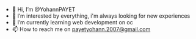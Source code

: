 - 👋 Hi, I’m @YohannPAYET
- 👀 I’m interested by everything, i'm always looking for new experiences
- 🌱 I’m currently learning web development on oc
- 📫 How to reach me on payetyohann.2007@gmail.com

<!---
YohannPAYET/YohannPAYET is a ✨ special ✨ repository because its `README.md` (this file) appears on your GitHub profile.
You can click the Preview link to take a look at your changes.
--->
